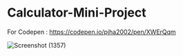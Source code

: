 # Calculator-Mini-Project
For Codepen : https://codepen.io/pjha2002/pen/XWErQqm


![Screenshot (1357)](https://user-images.githubusercontent.com/88606641/176027270-d7be3b2e-7de3-486e-8ca0-935c02535e9b.png)
